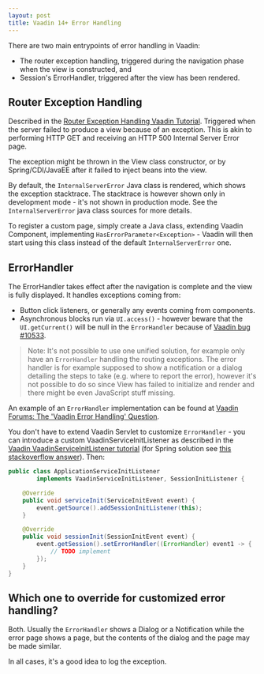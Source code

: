 ```yaml
---
layout: post
title: Vaadin 14+ Error Handling
---
```


There are two main entrypoints of error handling in Vaadin:

* The router exception handling, triggered during the navigation phase when the view is constructed, and
* Session's ErrorHandler, triggered after the view has been rendered.

## Router Exception Handling

Described in the [Router Exception Handling Vaadin Tutorial](https://vaadin.com/docs/v14/flow/routing/tutorial-routing-exception-handling).
Triggered when the server failed to produce a view because of an exception.
This is akin to performing HTTP GET and receiving an HTTP 500 Internal Server Error page.

The exception might be thrown in the View class constructor, or by Spring/CDI/JavaEE after
it failed to inject beans into the view.

By default, the `InternalServerError` Java class is rendered, which shows the exception stacktrace.
The stacktrace is however shown only in development mode - it's not shown in production mode.
See the `InternalServerError` java class sources for more details.

To register a custom page, simply create a Java class, extending Vaadin Component,
implementing `HasErrorParameter<Exception>` - Vaadin will then start using this class instead
of the default `InternalServerError` one.

## ErrorHandler

The ErrorHandler takes effect after the navigation is complete and the view is fully displayed.
It handles exceptions coming from:

* Button click listeners, or generally any events coming from components.
* Asynchronous blocks run via `UI.access()` - however beware that the `UI.getCurrent()` will
  be null in the `ErrorHandler` because of [Vaadin bug #10533](https://github.com/vaadin/flow/issues/10533).

> Note: It's not possible to use one unified solution, for example only have an `ErrorHandler` handling
the routing exceptions. The error handler is for example supposed to show a notification or a dialog detailing
the steps to take (e.g. where to report the error), however it's not possible to do
so since View has failed to initialize and render and there might be even JavaScript stuff
missing.

An example of an `ErrorHandler` implementation can be found at [Vaadin Forums: The 'Vaadin Error Handling' Question](https://vaadin.com/forum/thread/18453061/18462964).

You don't have to extend Vaadin Servlet to customize `ErrorHandler` - you can
introduce a custom VaadinServiceInitListener as described in the
[Vaadin VaadinServiceInitListener tutorial](https://vaadin.com/docs/v14/flow/advanced/tutorial-service-init-listener)
(for Spring solution see [this stackoverflow answer](https://stackoverflow.com/a/60773432/377320)).
Then:

```java
public class ApplicationServiceInitListener
        implements VaadinServiceInitListener, SessionInitListener {

    @Override
    public void serviceInit(ServiceInitEvent event) {
        event.getSource().addSessionInitListener(this);
    }

    @Override
    public void sessionInit(SessionInitEvent event) {
        event.getSession().setErrorHandler((ErrorHandler) event1 -> {
            // TODO implement
        });
    }
}
```

## Which one to override for customized error handling?

Both. Usually the `ErrorHandler` shows a Dialog or a Notification while the error
page shows a page, but the contents of the dialog and the page may be made similar.

In all cases, it's a good idea to log the exception.
